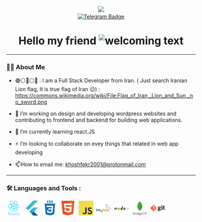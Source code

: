 <div id="header" align="center">
  <img src="https://media.giphy.com/media/13HgwGsXF0aiGY/giphy.gif" width="500"/>
  <div id="badges">
    <a href="https://t.me/MH322001">
      <img src="https://img.shields.io/badge/Telegram-blue?style=for-the-badge&logo=telegram&logoColor=white" alt="Telegram Badge"/>
    </a>
  </div>
  <h1>
    Hello my friend
    <img src="https://media.giphy.com/media/hvRJCLFzcasrR4ia7z/giphy.gif" width="30px" alt="welcoming text"/>
  </h1>
</div>

---

### :man_technologist: About Me

- 🟢⚪🦁⚪🔴 : I am a Full Stack Developer from Iran. ( Just search Iranian Lion flag, It is true flag of Iran 😉) :
https://commons.wikimedia.org/wiki/File:Flag_of_Iran,_Lion_and_Sun,_no_sword.png
  
- :telescope: I’m working on design and developing wordpress websites and contributing to frontend and backend for building web applications.

- :seedling: I’m currently learning react.JS

- :zap: I’m looking to collaborate on evey things that related in web app developing

- :mailbox:How to email me: khoshfekr2001@protonmail.com

---

### :hammer_and_wrench: Languages and Tools :

<div>
  <img src="https://github.com/devicons/devicon/blob/master/icons/react/react-original-wordmark.svg" title="React" alt="React" width="40" height="40"/>&nbsp;
  <img src="https://github.com/devicons/devicon/blob/master/icons/flutter/flutter-original.svg" title="Flutter" alt="Flutter" width="40" height="40"/>&nbsp;
  <img src="https://github.com/devicons/devicon/blob/master/icons/css3/css3-plain-wordmark.svg"  title="CSS3" alt="CSS" width="40" height="40"/>&nbsp;
  <img src="https://github.com/devicons/devicon/blob/master/icons/html5/html5-original.svg" title="HTML5" alt="HTML" width="40" height="40"/>&nbsp;
  <img src="https://github.com/devicons/devicon/blob/master/icons/javascript/javascript-original.svg" title="JavaScript" alt="JavaScript" width="40" height="40"/>&nbsp;
  <img src="https://github.com/devicons/devicon/blob/master/icons/mysql/mysql-original-wordmark.svg" title="MySQL"  alt="MySQL" width="40" height="40"/>&nbsp;
  <img src="https://github.com/devicons/devicon/blob/master/icons/nodejs/nodejs-original-wordmark.svg" title="NodeJS" alt="NodeJS" width="40" height="40"/>&nbsp;
  <img src="https://github.com/devicons/devicon/blob/master/icons/mongodb/mongodb-original-wordmark.svg" title="mongodb" alt="mongodb" width="40" height="40"/>&nbsp;
  <img src="https://github.com/devicons/devicon/blob/master/icons/git/git-original-wordmark.svg" title="Git" alt="Git" width="40" height="40"/>
</div>
